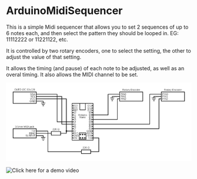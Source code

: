 # ArduinoMidiSequencer

This is a simple Midi sequencer that allows you to set 2 sequences of up to 6 notes each, and then select the pattern they should be looped in. EG: 11112222 or 11221122, etc.

It is controlled by two rotary encoders, one to select the setting, the other to adjust the value of that setting.

It allows the timing (and pause) of each note to be adjusted, as well as an overal timing. It also allows the MIDI channel to be set.

![circuit diagram](https://github.com/AcousticResearch/ArduinoMidiSequencer/blob/master/circuit_diagram.png?raw=true)

![Click here for a demo video](https://vimeo.com/414321717)
